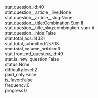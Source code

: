 stat.question_id:40  
stat.question__article__live:None  
stat.question__article__slug:None  
stat.question__title:Combination Sum II  
stat.question__title_slug:combination-sum-ii  
stat.question__hide:False  
stat.total_acs:14331  
stat.total_submitted:25708  
stat.total_column_articles:8  
stat.frontend_question_id:40  
stat.is_new_question:False  
status:None  
difficulty.level:2  
paid_only:False  
is_favor:False  
frequency:0  
progress:0  
